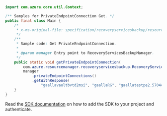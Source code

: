 ```java
import com.azure.core.util.Context;

/** Samples for PrivateEndpointConnection Get. */
public final class Main {
    /*
     * x-ms-original-file: specification/recoveryservicesbackup/resource-manager/Microsoft.RecoveryServices/stable/2021-12-01/examples/PrivateEndpointConnection/GetPrivateEndpointConnection.json
     */
    /**
     * Sample code: Get PrivateEndpointConnection.
     *
     * @param manager Entry point to RecoveryServicesBackupManager.
     */
    public static void getPrivateEndpointConnection(
        com.azure.resourcemanager.recoveryservicesbackup.RecoveryServicesBackupManager manager) {
        manager
            .privateEndpointConnections()
            .getWithResponse(
                "gaallavaultbvtd2msi", "gaallaRG", "gaallatestpe2.5704c932-249a-490b-a142-1396838cd3b", Context.NONE);
    }
}
```

Read the [SDK documentation](https://github.com/Azure/azure-sdk-for-java/blob/azure-resourcemanager-recoveryservicesbackup_1.0.0-beta.4/sdk/recoveryservicesbackup/azure-resourcemanager-recoveryservicesbackup/README.md) on how to add the SDK to your project and authenticate.
